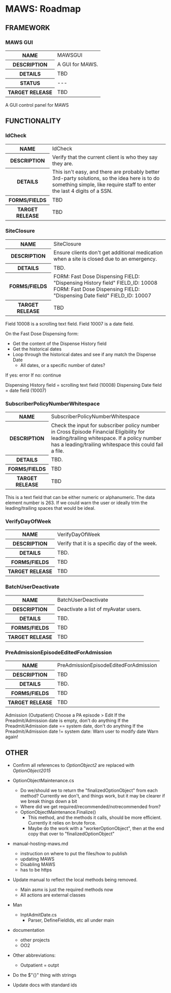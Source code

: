 ﻿# MAWS: Roadmap

## FRAMEWORK

### MAWS GUI
<table>
  <tr>
    <th>NAME</th>
    <td>MAWSGUI</td>
  </tr>
  <tr>
    <th>DESCRIPTION</th>
    <td>A GUI for MAWS.</td>
  </tr>
    <th>DETAILS</th>
    <td>TBD</td>
  </tr>
    </tr>
    <th>STATUS</th>
    <td>---</td>
  </tr>
  <tr>
    <th>TARGET RELEASE</th>
    <td>TBD</td>
  </tr>
</table>

A GUI control panel for MAWS

## FUNCTIONALITY

### IdCheck

<table>
  <tr>
    <th>NAME</th>
    <td>IdCheck</td>
  </tr>
  <tr>
    <th>DESCRIPTION</th>
    <td>Verify that the current client is who they say they are.</td>
  </tr>
    <th>DETAILS</th>
    <td>This isn't easy, and there are probably better 3rd-party solutions, so the idea here is to do something simple, like require staff to enter the last 4 digits of a SSN.</td>
  </tr>
  <tr>
    <th>FORMS/FIELDS</th>
    <td>TBD</td>
  </tr>
  <tr>
    <th>TARGET RELEASE</th>
    <td>TBD</td>
  </tr>
</table>

### SiteClosure

<table>
  <tr>
    <th>NAME</th>
    <td>SiteClosure</td>
  </tr>
  <tr>
    <th>DESCRIPTION</th>
    <td>Ensure clients don't get additional medication when a site is closed due to an emergency.</td>
  </tr>
    <th>DETAILS</th>
    <td>TBD.</td>
  </tr>
  <tr>
    <th>FORMS/FIELDS</th>
    <td>
      FORM: Fast Dose Dispensing FIELD: "Dispensing History field" FIELD_ID: 10008<br>
      FORM: Fast Dose Dispensing FIELD: "Dispensing Date field" FIELD_ID: 10007
    </td>
  </tr>
  <tr>
    <th>TARGET RELEASE</th>
    <td>TBD</td>
  </tr>
</table>

Field 10008 is a scrolling text field.
Field 10007 is a date field.

On the Fast Dose Dispensing form:
* Get the content of the Dispense History field
* Get the historical dates
* Loop through the historical dates and see if any match the Dispense Date
  * All dates, or a specific number of dates?

If yes: error
If no: continue

Dispensing History field = scrolling text field (10008) Dispensing Date field = date field (10007)

### SubscriberPolicyNumberWhitespace

<table>
  <tr>
    <th>NAME</th>
    <td>SubscriberPolicyNumberWhitespace</td>
  </tr>
  <tr>
    <th>DESCRIPTION</th>
    <td>Check the input for subscriber policy number in Cross Episode Financial Eligibility for leading/trailing whitespace. If a policy number has a leading/trailing whitespace this could fail a file.</td>
  </tr>
    <th>DETAILS</th>
    <td>TBD.</td>
  </tr>
  <tr>
    <th>FORMS/FIELDS</th>
    <td>TBD</td>
  </tr>
  <tr>
    <th>TARGET RELEASE</th>
    <td>TBD</td>
  </tr>
</table>

This is a text field that can be either numeric or alphanumeric. The data element number is 263. If we could warn the user or ideally trim the leading/trailing spaces that would be ideal. 

### VerifyDayOfWeek

<table>
  <tr>
    <th>NAME</th>
    <td>VerifyDayOfWeek</td>
  </tr>
  <tr>
    <th>DESCRIPTION</th>
    <td>Verify that it is a specific day of the week.</td>
  </tr>
    <th>DETAILS</th>
    <td>TBD.</td>
  </tr>
  <tr>
    <th>FORMS/FIELDS</th>
    <td>TBD</td>
  </tr>
  <tr>
    <th>TARGET RELEASE</th>
    <td>TBD</td>
  </tr>
</table>

### BatchUserDeactivate

<table>
  <tr>
    <th>NAME</th>
    <td>BatchUserDeactivate</td>
  </tr>
  <tr>
    <th>DESCRIPTION</th>
    <td>Deactivate a list of myAvatar users.</td>
  </tr>
    <th>DETAILS</th>
    <td>TBD.</td>
  </tr>
  <tr>
    <th>FORMS/FIELDS</th>
    <td>TBD</td>
  </tr>
  <tr>
    <th>TARGET RELEASE</th>
    <td>TBD</td>
  </tr>
</table>

### PreAdmissionEpisodeEditedForAdmission

<table>
  <tr>
    <th>NAME</th>
    <td>PreAdmissionEpisodeEditedForAdmission</td>
  </tr>
  <tr>
    <th>DESCRIPTION</th>
    <td>TBD</td>
  </tr>
    <th>DETAILS</th>
    <td>TBD.</td>
  </tr>
  <tr>
    <th>FORMS/FIELDS</th>
    <td>TBD</td>
  </tr>
  <tr>
    <th>TARGET RELEASE</th>
    <td>TBD</td>
  </tr>
</table>

Admission (Outpatient)
Choose a PA episode > Edit
If the Preadmit/Admission date is empty, don't do anything
If the Preadmit/Admission date == system date, don't do anything
If the Preadmit/Admission date != system date:
Warn user to modify date
Warn again!

## OTHER
* Confirm all references to *OptionObject2* are replaced with *OptionObject2015*

* OptionObjectMaintenance.cs
    * Do we/should we to return the "finalizedOptionObject" from each method? Currently we don't, and things work, but it may be clearer if we break things down a bit
    * Where did we get required/recommended/notrecommended from?
    * OptionObjectMaintenance.Finalize()
        * This method, and the methods it calls, should be more efficient. Currently it relies on brute force.
        * Maybe do the work with a "workerOptionObject", then at the end copy that over to "finalizedOptionObject"

* manual-hosting-maws.md
    * instruction on where to put the files/how to publish
    * updating MAWS
    * Disabling MAWS
    * has to be https

* Update manual to reflect the local methods being removed.
    * Main asmx is just the required methods now
    * All actions are external classes

* Man
    * InptAdmitDate.cs
        * Parser, DefineFieldIds, etc all under main

* documentation
    * other projects
    * OO2

* Other abbreviations:
    * Outpatient = outpt 

* Do the $"{}" thing with strings

* Update docs with standard ids